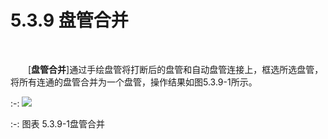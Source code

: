 # 5.3.9 盘管合并
<br/>


&emsp;&emsp;[**盘管合并**]通过手绘盘管将打断后的盘管和自动盘管连接上，框选所选盘管，将所有连通的盘管合并为一个盘管，操作结果如图5.3.9-1所示。
<br/>

:-: ![](images/194.png)


:-: 图表 5.3.9-1盘管合并